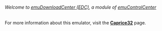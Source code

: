 ###### Welcome to [emuDownloadCenter (EDC)](https://github.com/PhoenixInteractiveNL/emuDownloadCenter/wiki/), a module of [emuControlCenter](https://github.com/PhoenixInteractiveNL/emuControlCenter/wiki/)

For more information about this emulator, visit the [**Caprice32**](https://github.com/PhoenixInteractiveNL/emuDownloadCenter/wiki/Emulator-caprice32#menu) page.
